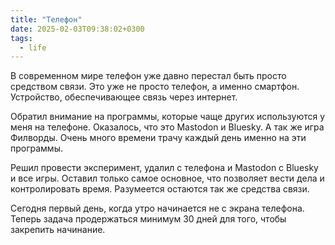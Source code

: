 ```yaml
---
title: "Телефон"
date: 2025-02-03T09:38:02+0300
tags: 
  - life
---
```


В современном мире телефон уже давно перестал быть просто средством связи. Это уже не просто телефон, а именно смартфон. Устройство, обеспечивающее связь через интернет.

Обратил внимание на программы, которые чаще других используются у меня на телефоне. Оказалось, что это Mastodon и Bluesky. А так же игра Филворды. Очень много времени трачу каждый день именно на эти программы. 

Решил провести эксперимент, удалил с телефона и Mastodon с Bluesky и все игры. Оставил только самое основное, что позволяет вести дела и контролировать время. Разумеется остаются так же средства связи. 

Сегодня первый день, когда утро начинается не с экрана телефона. Теперь задача продержаться минимум 30 дней для того, чтобы закрепить начинание.
